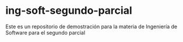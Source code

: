 # ing-soft-segundo-parcial
Este es un repositorio de demostración para la materia de Ingeniería de Software para el segundo parcial
